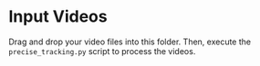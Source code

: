 # Input Videos

Drag and drop your video files into this folder. Then, execute the `precise_tracking.py` script to process the videos.
